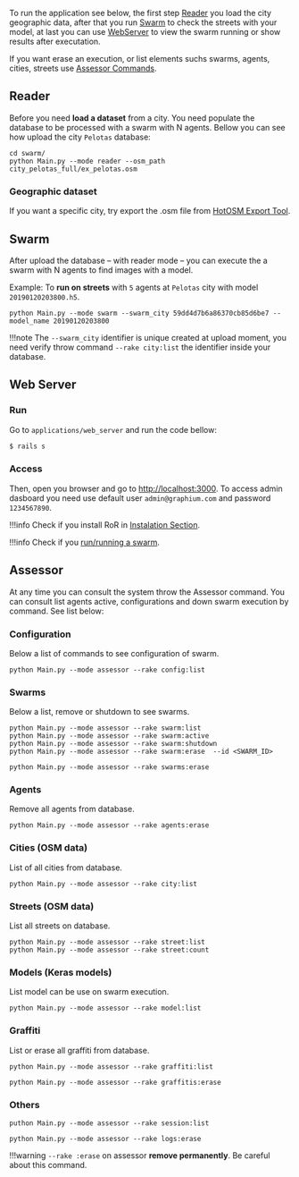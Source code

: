 To run the application see below, the first step [Reader](#reader) you load the city geographic data, after that you run [Swarm](#swarm) to check the streets with your model, at last you can use [WebServer](#web-server) to view the swarm running or show results after executation. 

If you want erase an execution, or list elements suchs swarms, agents, cities, streets use [Assessor Commands](#assessor).

## Reader
Before you need **load a dataset** from a city. You need populate the database to be processed with a swarm with N agents.
Bellow you can see how upload the city `Pelotas` database:

    cd swarm/
    python Main.py --mode reader --osm_path city_pelotas_full/ex_pelotas.osm

### Geographic dataset

If you want a specific city, try export the .osm file from [HotOSM Export Tool](https://export.hotosm.org/en/v3/exports).

## Swarm
After upload the database – with reader mode – you can execute the a swarm with N agents to find images with a model.

Example: To **run on streets** with `5` agents at `Pelotas` city with model `20190120203800.h5`.

    python Main.py --mode swarm --swarm_city 59dd4d7b6a86370cb85d6be7 --model_name 20190120203800
    
!!!note
    The `--swarm_city` identifier is unique created at upload moment, you need verify throw command `--rake city:list` the identifier inside your database.

## Web Server


### Run

Go to `applications/web_server` and run the code bellow:

````bash
$ rails s
````

### Access

Then, open you browser and go to [http://localhost:3000](http://localhost:3000). To access admin dasboard you need use default user `admin@graphium.com` and password `1234567890`.


!!!info
    Check if you install RoR in [Instalation Section](../about/installation/ubuntu_16.04.md).
    
!!!info
    Check if you [run/running a swarm](../swarm/index.md).
	

## Assessor
At any time you can consult the system throw the Assessor command. You can consult list agents active, configurations and down swarm execution by command.
See list below:


### Configuration

Below a list of commands to see configuration of swarm.

    python Main.py --mode assessor --rake config:list
    
    
### Swarms

Below a list, remove or shutdown to see swarms.
    
    python Main.py --mode assessor --rake swarm:list
    python Main.py --mode assessor --rake swarm:active
    python Main.py --mode assessor --rake swarm:shutdown
    python Main.py --mode assessor --rake swarm:erase  --id <SWARM_ID>
    
    python Main.py --mode assessor --rake swarms:erase
    
    
### Agents
    
Remove all agents from database.

    python Main.py --mode assessor --rake agents:erase
    
    
### Cities  (OSM data)

List of all cities from database.

    python Main.py --mode assessor --rake city:list
    
    
### Streets (OSM data)
    
List all streets on database.
    
    python Main.py --mode assessor --rake street:list
    python Main.py --mode assessor --rake street:count
    
    
### Models (Keras models)

List model can be use on swarm execution.
    
    python Main.py --mode assessor --rake model:list
    
    
### Graffiti

List or erase all graffiti from database.
    
    python Main.py --mode assessor --rake graffiti:list
    
    python Main.py --mode assessor --rake graffitis:erase
    
    
### Others
    
    puthon Main.py --mode assessor --rake session:list
    
    python Main.py --mode assessor --rake logs:erase


!!!warning
    `--rake :erase` on assessor **remove permanently**. Be careful about this command.
